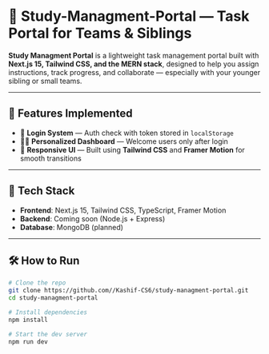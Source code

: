 # 🧠 Study-Managment-Portal — Task Portal for Teams & Siblings

**Study Managment Portal** is a lightweight task management portal built with **Next.js 15, Tailwind CSS, and the MERN stack**, designed to help you assign instructions, track progress, and collaborate — especially with your younger sibling or small teams.

---

## 🚀 Features Implemented

- 🔐 **Login System** — Auth check with token stored in `localStorage`
- 🧑‍💻 **Personalized Dashboard** — Welcome users only after login
- 🌈 **Responsive UI** — Built using **Tailwind CSS** and **Framer Motion** for smooth transitions

---

## 📌 Tech Stack

- **Frontend**: Next.js 15, Tailwind CSS, TypeScript, Framer Motion
- **Backend**: Coming soon (Node.js + Express)
- **Database**: MongoDB (planned)

---

## 🛠️ How to Run

```bash
# Clone the repo
git clone https://github.com//Kashif-CS6/study-managment-portal.git
cd study-managment-portal

# Install dependencies
npm install

# Start the dev server
npm run dev
